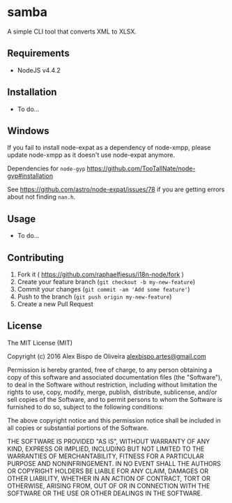 # samba
A simple CLI tool that converts XML to XLSX.

## Requirements

 - NodeJS v4.4.2

## Installation

 - To do...
 
## Windows

If you fail to install node-expat as a dependency of node-xmpp, please update node-xmpp as it doesn't use node-expat anymore.

Dependencies for `node-gyp` https://github.com/TooTallNate/node-gyp#installation

See https://github.com/astro/node-expat/issues/78 if you are getting errors about not finding `nan.h`.
 
## Usage
 
 - To do...
  
## Contributing

1. Fork it ( https://github.com/raphaelfjesus/i18n-node/fork )
2. Create your feature branch (`git checkout -b my-new-feature`)
3. Commit your changes (`git commit -am 'Add some feature'`)
4. Push to the branch (`git push origin my-new-feature`)
5. Create a new Pull Request

## License

The MIT License (MIT)

Copyright (c) 2016 Alex Bispo de Oliveira <alexbispo.artes@gmail.com>

Permission is hereby granted, free of charge, to any person obtaining a copy
of this software and associated documentation files (the "Software"), to deal
in the Software without restriction, including without limitation the rights
to use, copy, modify, merge, publish, distribute, sublicense, and/or sell
copies of the Software, and to permit persons to whom the Software is
furnished to do so, subject to the following conditions:

The above copyright notice and this permission notice shall be included in all
copies or substantial portions of the Software.

THE SOFTWARE IS PROVIDED "AS IS", WITHOUT WARRANTY OF ANY KIND, EXPRESS OR
IMPLIED, INCLUDING BUT NOT LIMITED TO THE WARRANTIES OF MERCHANTABILITY,
FITNESS FOR A PARTICULAR PURPOSE AND NONINFRINGEMENT. IN NO EVENT SHALL THE
AUTHORS OR COPYRIGHT HOLDERS BE LIABLE FOR ANY CLAIM, DAMAGES OR OTHER
LIABILITY, WHETHER IN AN ACTION OF CONTRACT, TORT OR OTHERWISE, ARISING FROM,
OUT OF OR IN CONNECTION WITH THE SOFTWARE OR THE USE OR OTHER DEALINGS IN THE
SOFTWARE.